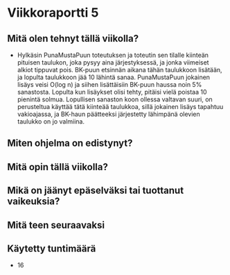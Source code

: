 # Viikkoraportti 5

## Mitä olen tehnyt tällä viikolla?
- Hylkäsin PunaMustaPuun toteutuksen ja toteutin sen tilalle kiinteän pituisen taulukon, joka pysyy aina järjestyksessä, ja jonka viimeiset alkiot tippuvat pois. BK-puun etsinnän aikana tähän taulukkoon lisätään, ja lopulta taulukkoon jää 10 lähintä sanaa. PunaMustaPuun jokainen lisäys veisi O(log n) ja siihen lisättäisiin BK-puun haussa noin 5% sanastosta. Lopulta kun lisäykset olisi tehty, pitäisi vielä poistaa 10 pienintä solmua. Lopullisen sanaston koon ollessa valtavan suuri, on perusteltua käyttää tätä kiinteää taulukkoa, sillä jokainen lisäys tapahtuu vakioajassa, ja BK-haun päätteeksi järjestetty lähimpänä olevien taulukko on jo valmiina.


## Miten ohjelma on edistynyt?

## Mitä opin tällä viikolla?


## Mikä on jäänyt epäselväksi tai tuottanut vaikeuksia?


## Mitä teen seuraavaksi

## Käytetty tuntimäärä
- 16
